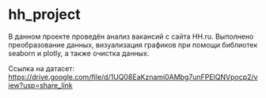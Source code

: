 # hh_project

В данном проекте проведён анализ вакансий с сайта HH.ru. Выполнено преобразование данных, визуализация графиков при помощи библиотек seaborn и plotly, а также очистка данных.

Ссылка на датасет: https://drive.google.com/file/d/1UQ08EaKznami0AMbg7unFPElQNVpocp2/view?usp=share_link
